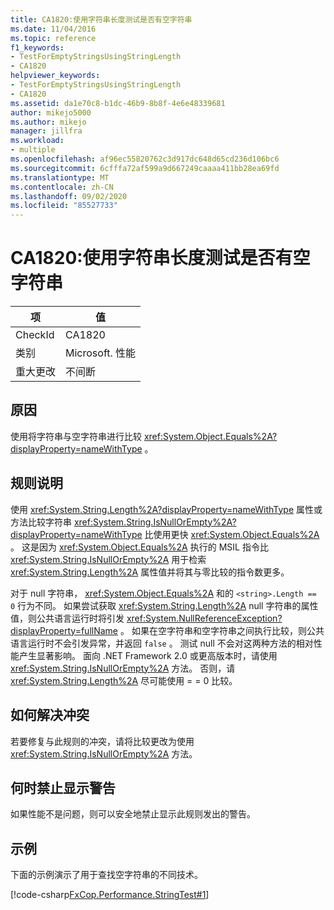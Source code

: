 ```yaml
---
title: CA1820:使用字符串长度测试是否有空字符串
ms.date: 11/04/2016
ms.topic: reference
f1_keywords:
- TestForEmptyStringsUsingStringLength
- CA1820
helpviewer_keywords:
- TestForEmptyStringsUsingStringLength
- CA1820
ms.assetid: da1e70c8-b1dc-46b9-8b8f-4e6e48339681
author: mikejo5000
ms.author: mikejo
manager: jillfra
ms.workload:
- multiple
ms.openlocfilehash: af96ec55820762c3d917dc648d65cd236d106bc6
ms.sourcegitcommit: 6cfffa72af599a9d667249caaaa411bb28ea69fd
ms.translationtype: MT
ms.contentlocale: zh-CN
ms.lasthandoff: 09/02/2020
ms.locfileid: "85527733"
---
```

# <a name="ca1820-test-for-empty-strings-using-string-length"></a>CA1820:使用字符串长度测试是否有空字符串

|项|值|
|-|-|
|CheckId|CA1820|
|类别|Microsoft. 性能|
|重大更改|不间断|

## <a name="cause"></a>原因

使用将字符串与空字符串进行比较 <xref:System.Object.Equals%2A?displayProperty=nameWithType> 。

## <a name="rule-description"></a>规则说明

使用 <xref:System.String.Length%2A?displayProperty=nameWithType> 属性或方法比较字符串 <xref:System.String.IsNullOrEmpty%2A?displayProperty=nameWithType> 比使用更快 <xref:System.Object.Equals%2A> 。 这是因为 <xref:System.Object.Equals%2A> 执行的 MSIL 指令比 <xref:System.String.IsNullOrEmpty%2A> 用于检索 <xref:System.String.Length%2A> 属性值并将其与零比较的指令数更多。

对于 null 字符串， <xref:System.Object.Equals%2A> 和的 `<string>.Length == 0` 行为不同。 如果尝试获取 <xref:System.String.Length%2A> null 字符串的属性值，则公共语言运行时将引发 <xref:System.NullReferenceException?displayProperty=fullName> 。 如果在空字符串和空字符串之间执行比较，则公共语言运行时不会引发异常，并返回 `false` 。 测试 null 不会对这两种方法的相对性能产生显著影响。 面向 .NET Framework 2.0 或更高版本时，请使用 <xref:System.String.IsNullOrEmpty%2A> 方法。 否则，请 <xref:System.String.Length%2A> 尽可能使用 = = 0 比较。

## <a name="how-to-fix-violations"></a>如何解决冲突

若要修复与此规则的冲突，请将比较更改为使用 <xref:System.String.IsNullOrEmpty%2A> 方法。

## <a name="when-to-suppress-warnings"></a>何时禁止显示警告

如果性能不是问题，则可以安全地禁止显示此规则发出的警告。

## <a name="example"></a>示例

下面的示例演示了用于查找空字符串的不同技术。

[!code-csharp[FxCop.Performance.StringTest#1](../code-quality/codesnippet/CSharp/ca1820-test-for-empty-strings-using-string-length_1.cs)]

